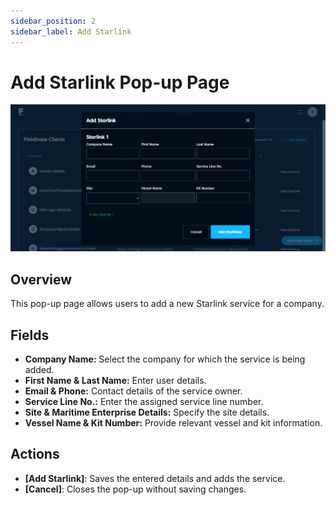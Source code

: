 ```yaml
---
sidebar_position: 2
sidebar_label: Add Starlink
---
```


# Add Starlink Pop-up Page
![Add Starlink](./images/add_starlink.png)
## Overview
This pop-up page allows users to add a new Starlink service for a company.

## Fields
- **Company Name:** Select the company for which the service is being added.
- **First Name & Last Name:** Enter user details.
- **Email & Phone:** Contact details of the service owner.
- **Service Line No.:** Enter the assigned service line number.
- **Site & Maritime Enterprise Details:** Specify the site details.
- **Vessel Name & Kit Number:** Provide relevant vessel and kit information.

## Actions
- **[Add Starlink]**: Saves the entered details and adds the service.
- **[Cancel]**: Closes the pop-up without saving changes.
